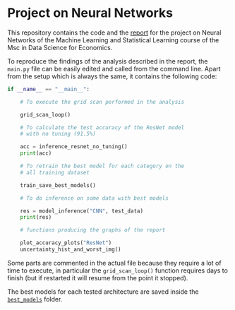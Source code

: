 # Project on Neural Networks

This repository contains the code and the [report](https://github.com/Tortar/ML_project/blob/main/ML_report.pdf) 
for the project on Neural Networks of the Machine Learning and Statistical Learning course of the Msc in Data Science 
for Economics.

To reproduce the findings of the analysis described in the report, the `main.py` file 
can be easily edited and called from the command line. Apart from the setup which is
always the same, it contains the following code:

```python
if __name__ == "__main__":

    # To execute the grid scan performed in the analysis

    grid_scan_loop()

    # To calculate the test accuracy of the ResNet model 
    # with no tuning (91.5%) 

    acc = inference_resnet_no_tuning()
    print(acc)

    # To retrain the best model for each category on the 
    # all training dataset  

    train_save_best_models()

    # To do inference on some data with best models

    res = model_inference("CNN", test_data)
    print(res)

    # functions producing the graphs of the report 

    plot_accuracy_plots("ResNet")
    uncertainty_hist_and_worst_img()
```

Some parts are commented in the actual file because they require a lot of
time to execute, in particular the `grid_scan_loop()` function requires days to finish
(but if restarted it will resume from the point it stopped).

The best models for each tested architecture are saved inside the [`best_models`](https://github.com/Tortar/ML_project/tree/main/best_models) folder.
